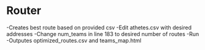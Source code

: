 # Router
-Creates best route based on provided csv
-Edit athetes.csv with desired addresses
-Change num_teams in line 183 to desired number of routes
-Run
-Outputes optimized_routes.csv and teams_map.html
